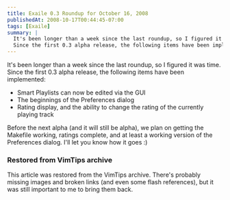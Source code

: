 ```yaml
---
title: Exaile 0.3 Roundup for October 16, 2008
publishedAt: 2008-10-17T00:44:45-07:00
tags: [Exaile]
summary: |
  It's been longer than a week since the last roundup, so I figured it was time.
  Since the first 0.3 alpha release, the following items have been implemented:
---
```

<p>It's been longer than a week since the last roundup, so I figured it was
time.  Since the first 0.3 alpha release, the following items have been
implemented:
</p>
<p>
<ul>
<li>Smart Playlists can now be edited via the GUI</li>
<li>The beginnings of the Preferences dialog</li>
<li>Rating display, and the ability to change the rating of the currently
playing track</li>
</ul>
</p>
<p>Before the next alpha (and it will still be alpha), we plan on getting the
Makefile working, ratings complete, and at least a working version of the
Preferences dialog.  I'll let you know how it goes :)</p>

<div class="restored-from-archive">
  <h3>Restored from VimTips archive</h3>
  <p>
  This article was restored from the VimTips archive. There's probably
  missing images and broken links (and even some flash references), but it
  was still important to me to bring them back.
  </p>
</div>

